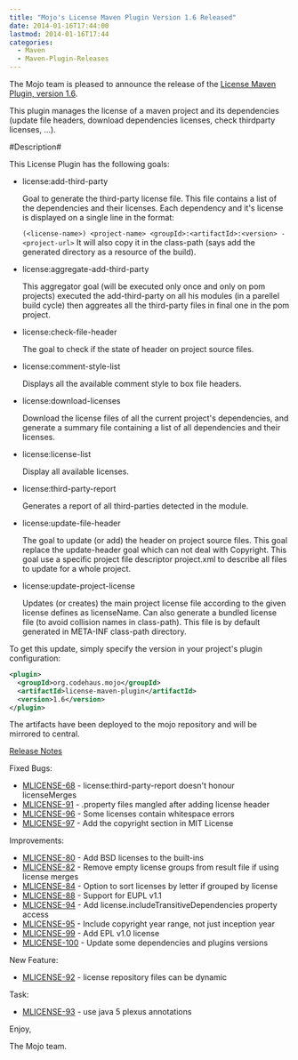 ```yaml
---
title: "Mojo's License Maven Plugin Version 1.6 Released"
date: 2014-01-16T17:44:00
lastmod: 2014-01-16T17:44
categories:
  - Maven
  - Maven-Plugin-Releases
---
```

The Mojo team is pleased to announce the release of the 
[License Maven Plugin, version 1.6](http://mojo.codehaus.org/license-maven-plugin). 

This plugin manages the license of a maven project and its dependencies
(update file headers, download dependencies licenses, check thirdparty
licenses, ...).

#Description#

This License Plugin has the following goals:

* license:add-third-party

  Goal to generate the third-party license file. This file contains a list of
  the dependencies and their licenses. Each dependency and it's license is
  displayed on a single line in the format:
  
  `(<license-name>) <project-name> <groupId>:<artifactId>:<version> - <project-url>`
  It will also copy it in the class-path (says add the generated directory as a
  resource of the build).

* license:aggregate-add-third-party

  This aggregator goal (will be executed only once and only on pom projects)
  executed the add-third-party on all his modules (in a parellel build cycle)
  then aggreates all the third-party files in final one in the pom project.

* license:check-file-header

  The goal to check if the state of header on project source files.

* license:comment-style-list

  Displays all the available comment style to box file headers.

* license:download-licenses

  Download the license files of all the current project's dependencies, and
  generate a summary file containing a list of all dependencies and their
  licenses.

* license:license-list

  Display all available licenses.

* license:third-party-report

  Generates a report of all third-parties detected in the module.

* license:update-file-header

  The goal to update (or add) the header on project source files. This goal
  replace the update-header goal which can not deal with Copyright. This goal
  use a specific project file descriptor project.xml to describe all files to
  update for a whole project.

* license:update-project-license

  Updates (or creates) the main project license file according to the given
  license defines as licenseName. Can also generate a bundled license file (to
  avoid collision names in class-path). This file is by default generated in
  META-INF class-path directory.

To get this update, simply specify the version in your project's plugin
configuration: 

```xml
<plugin>
  <groupId>org.codehaus.mojo</groupId>
  <artifactId>license-maven-plugin</artifactId>
  <version>1.6</version>
</plugin>
```


The artifacts have been deployed to the mojo repository and will be
mirrored to central.

<!-- more -->

[Release Notes](https://jira.codehaus.org/secure/ReleaseNote.jspa?projectId=12330&version=19576)

Fixed Bugs:

 * [MLICENSE-68](https://issues.apache.org/jira/browse/MLICENSE-68) - license:third-party-report doesn't honour licenseMerges
 * [MLICENSE-91](https://issues.apache.org/jira/browse/MLICENSE-91) - .property files mangled after adding license header
 * [MLICENSE-96](https://issues.apache.org/jira/browse/MLICENSE-96) - Some licenses contain whitespace errors
 * [MLICENSE-97](https://issues.apache.org/jira/browse/MLICENSE-97) - Add the copyright section in MIT License

Improvements:

 * [MLICENSE-80](https://issues.apache.org/jira/browse/MLICENSE-80) - Add BSD licenses to the built-ins
 * [MLICENSE-82](https://issues.apache.org/jira/browse/MLICENSE-82) - Remove empty license groups from result file if using license merges
 * [MLICENSE-84](https://issues.apache.org/jira/browse/MLICENSE-84) - Option to sort licenses by letter if grouped by license
 * [MLICENSE-88](https://issues.apache.org/jira/browse/MLICENSE-88) - Support for EUPL v1.1
 * [MLICENSE-94](https://issues.apache.org/jira/browse/MLICENSE-94) - Add license.includeTransitiveDependencies property access
 * [MLICENSE-95](https://issues.apache.org/jira/browse/MLICENSE-95) - Include copyright year range, not just inception year
 * [MLICENSE-99](https://issues.apache.org/jira/browse/MLICENSE-99) - Add  EPL v1.0 license
 * [MLICENSE-100](https://issues.apache.org/jira/browse/MLICENSE-100) - Update some dependencies and plugins versions

New Feature:

 * [MLICENSE-92](https://issues.apache.org/jira/browse/MLICENSE-92) - license repository files can be dynamic

Task:

 * [MLICENSE-93](https://issues.apache.org/jira/browse/MLICENSE-93) - use java 5 plexus annotations

Enjoy,

The Mojo team.

